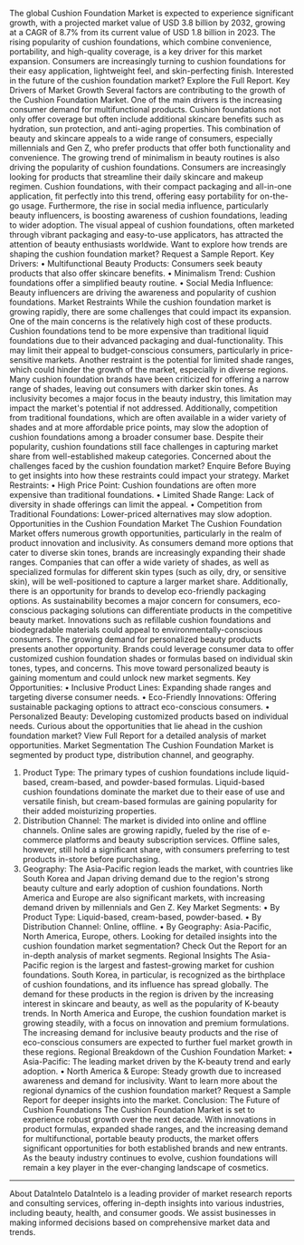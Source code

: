 The global Cushion Foundation Market is expected to experience significant growth, with a projected market value of USD 3.8 billion by 2032, growing at a CAGR of 8.7% from its current value of USD 1.8 billion in 2023. The rising popularity of cushion foundations, which combine convenience, portability, and high-quality coverage, is a key driver for this market expansion. Consumers are increasingly turning to cushion foundations for their easy application, lightweight feel, and skin-perfecting finish.
Interested in the future of the cushion foundation market? Explore the Full Report.
Key Drivers of Market Growth
Several factors are contributing to the growth of the Cushion Foundation Market. One of the main drivers is the increasing consumer demand for multifunctional products. Cushion foundations not only offer coverage but often include additional skincare benefits such as hydration, sun protection, and anti-aging properties. This combination of beauty and skincare appeals to a wide range of consumers, especially millennials and Gen Z, who prefer products that offer both functionality and convenience.
The growing trend of minimalism in beauty routines is also driving the popularity of cushion foundations. Consumers are increasingly looking for products that streamline their daily skincare and makeup regimen. Cushion foundations, with their compact packaging and all-in-one application, fit perfectly into this trend, offering easy portability for on-the-go usage.
Furthermore, the rise in social media influence, particularly beauty influencers, is boosting awareness of cushion foundations, leading to wider adoption. The visual appeal of cushion foundations, often marketed through vibrant packaging and easy-to-use applicators, has attracted the attention of beauty enthusiasts worldwide.
Want to explore how trends are shaping the cushion foundation market? Request a Sample Report.
Key Drivers:
•	Multifunctional Beauty Products: Consumers seek beauty products that also offer skincare benefits.
•	Minimalism Trend: Cushion foundations offer a simplified beauty routine.
•	Social Media Influence: Beauty influencers are driving the awareness and popularity of cushion foundations.
Market Restraints
While the cushion foundation market is growing rapidly, there are some challenges that could impact its expansion. One of the main concerns is the relatively high cost of these products. Cushion foundations tend to be more expensive than traditional liquid foundations due to their advanced packaging and dual-functionality. This may limit their appeal to budget-conscious consumers, particularly in price-sensitive markets.
Another restraint is the potential for limited shade ranges, which could hinder the growth of the market, especially in diverse regions. Many cushion foundation brands have been criticized for offering a narrow range of shades, leaving out consumers with darker skin tones. As inclusivity becomes a major focus in the beauty industry, this limitation may impact the market's potential if not addressed.
Additionally, competition from traditional foundations, which are often available in a wider variety of shades and at more affordable price points, may slow the adoption of cushion foundations among a broader consumer base. Despite their popularity, cushion foundations still face challenges in capturing market share from well-established makeup categories.
Concerned about the challenges faced by the cushion foundation market? Enquire Before Buying to get insights into how these restraints could impact your strategy.
Market Restraints:
•	High Price Point: Cushion foundations are often more expensive than traditional foundations.
•	Limited Shade Range: Lack of diversity in shade offerings can limit the appeal.
•	Competition from Traditional Foundations: Lower-priced alternatives may slow adoption.
Opportunities in the Cushion Foundation Market
The Cushion Foundation Market offers numerous growth opportunities, particularly in the realm of product innovation and inclusivity. As consumers demand more options that cater to diverse skin tones, brands are increasingly expanding their shade ranges. Companies that can offer a wide variety of shades, as well as specialized formulas for different skin types (such as oily, dry, or sensitive skin), will be well-positioned to capture a larger market share.
Additionally, there is an opportunity for brands to develop eco-friendly packaging options. As sustainability becomes a major concern for consumers, eco-conscious packaging solutions can differentiate products in the competitive beauty market. Innovations such as refillable cushion foundations and biodegradable materials could appeal to environmentally-conscious consumers.
The growing demand for personalized beauty products presents another opportunity. Brands could leverage consumer data to offer customized cushion foundation shades or formulas based on individual skin tones, types, and concerns. This move toward personalized beauty is gaining momentum and could unlock new market segments.
Key Opportunities:
•	Inclusive Product Lines: Expanding shade ranges and targeting diverse consumer needs.
•	Eco-Friendly Innovations: Offering sustainable packaging options to attract eco-conscious consumers.
•	Personalized Beauty: Developing customized products based on individual needs.
Curious about the opportunities that lie ahead in the cushion foundation market? View Full Report for a detailed analysis of market opportunities.
Market Segmentation
The Cushion Foundation Market is segmented by product type, distribution channel, and geography.
1.	Product Type: The primary types of cushion foundations include liquid-based, cream-based, and powder-based formulas. Liquid-based cushion foundations dominate the market due to their ease of use and versatile finish, but cream-based formulas are gaining popularity for their added moisturizing properties.
2.	Distribution Channel: The market is divided into online and offline channels. Online sales are growing rapidly, fueled by the rise of e-commerce platforms and beauty subscription services. Offline sales, however, still hold a significant share, with consumers preferring to test products in-store before purchasing.
3.	Geography: The Asia-Pacific region leads the market, with countries like South Korea and Japan driving demand due to the region's strong beauty culture and early adoption of cushion foundations. North America and Europe are also significant markets, with increasing demand driven by millennials and Gen Z.
Key Market Segments:
•	By Product Type: Liquid-based, cream-based, powder-based.
•	By Distribution Channel: Online, offline.
•	By Geography: Asia-Pacific, North America, Europe, others.
Looking for detailed insights into the cushion foundation market segmentation? Check Out the Report for an in-depth analysis of market segments.
Regional Insights
The Asia-Pacific region is the largest and fastest-growing market for cushion foundations. South Korea, in particular, is recognized as the birthplace of cushion foundations, and its influence has spread globally. The demand for these products in the region is driven by the increasing interest in skincare and beauty, as well as the popularity of K-beauty trends.
In North America and Europe, the cushion foundation market is growing steadily, with a focus on innovation and premium formulations. The increasing demand for inclusive beauty products and the rise of eco-conscious consumers are expected to further fuel market growth in these regions.
Regional Breakdown of the Cushion Foundation Market:
•	Asia-Pacific: The leading market driven by the K-beauty trend and early adoption.
•	North America & Europe: Steady growth due to increased awareness and demand for inclusivity.
Want to learn more about the regional dynamics of the cushion foundation market? Request a Sample Report for deeper insights into the market.
Conclusion: The Future of Cushion Foundations
The Cushion Foundation Market is set to experience robust growth over the next decade. With innovations in product formulas, expanded shade ranges, and the increasing demand for multifunctional, portable beauty products, the market offers significant opportunities for both established brands and new entrants. As the beauty industry continues to evolve, cushion foundations will remain a key player in the ever-changing landscape of cosmetics.
________________________________________
About DataIntelo
DataIntelo is a leading provider of market research reports and consulting services, offering in-depth insights into various industries, including beauty, health, and consumer goods. We assist businesses in making informed decisions based on comprehensive market data and trends.

